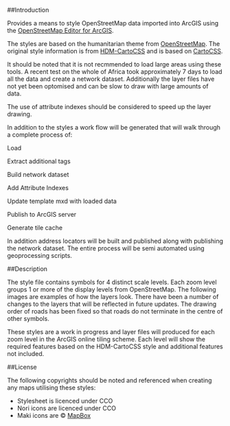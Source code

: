 ##Introduction

Provides a means to style OpenStreetMap data imported into ArcGIS using the [OpenStreetMap Editor for ArcGIS](http://www.esri.com/software/arcgis/extensions/openstreetmap).

The styles are based on the humanitarian theme from [OpenStreetMap](http://openstreetmap.org/). The original style information is from [HDM-CartoCSS](https://github.com/hotosm/HDM-CartoCSS) and is based on [CartoCSS](https://github.com/mapbox/carto).

It should be noted that it is not recmmended to load large areas using these tools. A recent test on the whole of Africa took approximately 7 days to load all the data and create a network dataset. Additionally the layer files have not yet been optomised and can be slow to draw with large amounts of data.

The use of attribute indexes should be considered to speed up the layer drawing.

In addition to the styles a work flow will be generated that will walk through a complete process of:

Load

Extract additional tags

Build network dataset

Add Attribute Indexes

Update template mxd with loaded data

Publish to ArcGIS server

Generate tile cache

In addition address locators will be built and published along with publishing the network dataset. The entire process will be semi automated using geoprocessing scripts.

##Description

The style file contains symbols for 4 distinct scale levels. Each zoom level groups 1 or more of the display levels from OpenStreetMap. The following images are examples of how the layers look. There have been a number of changes to the layers that will be reflected in future updates. The drawing order of roads has been fixed so that roads do not terminate in the centre of other symbols.

These styles are a work in progress and layer files will produced for each zoom level in the ArcGIS online tiling scheme. Each level will show the required features based on the HDM-CartoCSS style and additional features not included.

##License

The following copyrights should be noted and referenced when creating any maps utilising these styles:

- Stylesheet is licenced under CCO
- Nori icons are licenced under CCO
- Maki icons are © [MapBox](https://www.mapbox.com/maki/)
